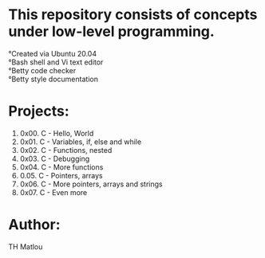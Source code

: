 # This repository consists of concepts under low-level programming.

°Created via Ubuntu 20.04 <br>
°Bash shell and Vi text editor <br>
°Betty code checker <br>
°Betty style documentation <br>

# Projects:

1. 0x00. C - Hello, World
2. 0x01. C - Variables, if, else and while
3. 0x02. C - Functions, nested
4. 0x03. C - Debugging
5. 0x04. C - More functions
6. 0.05. C - Pointers, arrays
7. 0x06. C - More pointers, arrays and strings
8. 0x07. C - Even more

# Author:

TH Matlou

